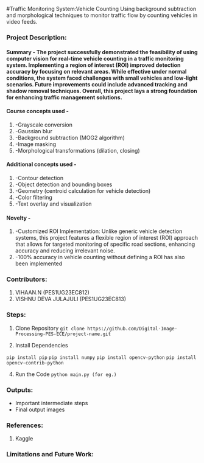 #Traffic Monitoring System:Vehicle Counting Using background subtraction and morphological techniques to monitor traffic flow by counting vehicles in video feeds.


### Project Description:
#### Summary - The project successfully demonstrated the feasibility of using computer vision for real-time vehicle counting in a traffic monitoring system. Implementing a region of interest (ROI) improved detection accuracy by focusing on relevant areas. While effective under normal conditions, the system faced challenges with small vehicles and low-light scenarios. Future improvements could include advanced tracking and shadow removal techniques. Overall, this project lays a strong foundation for enhancing traffic management solutions.

#### Course concepts used - 
1. -Grayscale conversion
2. -Gaussian blur
3. -Background subtraction (MOG2 algorithm)
4. -Image masking
5. -Morphological transformations (dilation, closing)
   
#### Additional concepts used -
1. -Contour detection
2. -Object detection and bounding boxes
3. -Geometry (centroid calculation for vehicle detection)
4. -Color filtering
5. -Text overlay and visualization

#### Novelty - 
1. -Customized ROI Implementation: Unlike generic vehicle detection systems, this project features a flexible region of interest (ROI) approach that allows for targeted monitoring of specific road sections, enhancing accuracy and reducing irrelevant noise.
2. -100% accuracy in vehicle counting without defining a ROI has also been implemented
   
### Contributors:
1. VIHAAN.N (PES1UG23EC812)
2. VISHNU DEVA JULAJULI (PES1UG23EC813)

### Steps:
1. Clone Repository
```git clone https://github.com/Digital-Image-Processing-PES-ECE/project-name.git ```

2. Install Dependencies

```pip install pip```
```pip install numpy```
```pip install opencv-python```
```pip install opencv-contrib-python```

4. Run the Code
```python main.py (for eg.)```

### Outputs:
* Important intermediate steps
* Final output images 

### References:
1. Kaggle
   
### Limitations and Future Work:
